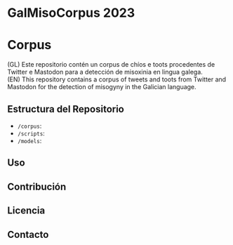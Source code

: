 # GalMisoCorpus 2023

# Corpus

(GL) Este repositorio contén un corpus de chíos e toots procedentes de Twitter e Mastodon para a detección de misoxinia en lingua galega.  
(EN) This repository contains a corpus of tweets and toots from Twitter and Mastodon for the detection of misogyny in the Galician language.

## Estructura del Repositorio

- `/corpus`: 
- `/scripts`: 
- `/models`: 

## Uso

## Contribución

## Licencia

## Contacto
